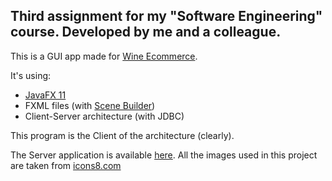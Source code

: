 ## Third assignment for my "Software Engineering" course. Developed by me and a colleague.

This is a GUI app made for [Wine Ecommerce](https://github.com/Sclafus/Wine-Ecommerce).

It's using:
* [JavaFX 11](https://openjfx.io/)
* FXML files (with [Scene Builder](https://gluonhq.com/products/scene-builder/))
* Client-Server architecture (with JDBC)

This program is the Client of the architecture (clearly). 

The Server application is available [here](https://github.com/Sclafus/Ecommerce-Server).
All the images used in this project are taken from [icons8.com](https://www.icons8.com)